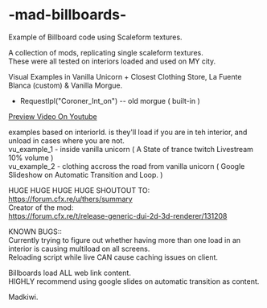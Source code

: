 # -mad-billboards-
Example of Billboard code using Scaleform textures.    
  
A collection of mods, replicating single scaleform textures.  
These were all tested on interiors loaded and used on MY city.    
  
Visual Examples in Vanilla Unicorn + Closest Clothing Store, La Fuente Blanca (custom) & Vanilla Morgue.  
  - RequestIpl("Coroner_Int_on") -- old morgue ( built-in )    
  
[Preview Video On Youtube](https://youtu.be/7loFkgFHqG4)

examples based on interiorId. is they'll load if you are in teh interior, and unload in cases where you are not.  
vu_example_1 - inside vanilla unicorn  ( A State of trance twitch Livestream 10% volume )  
vu_example_2 - clothing accross the road from vanilla unicorn  ( Google Slideshow on Automatic Transition and Loop. )  
  
HUGE HUGE HUGE HUGE SHOUTOUT TO:  
https://forum.cfx.re/u/thers/summary  
Creator of the mod:  
https://forum.cfx.re/t/release-generic-dui-2d-3d-renderer/131208  
  
KNOWN BUGS::  
Currently trying to figure out whether having more than one load in an interior is causing multiload on all screens.  
Reloading script while live CAN cause caching issues on client.  
  
Billboards load ALL web link content.  
HIGHLY recommend using google slides on automatic transition as content.  
  
Madkiwi.